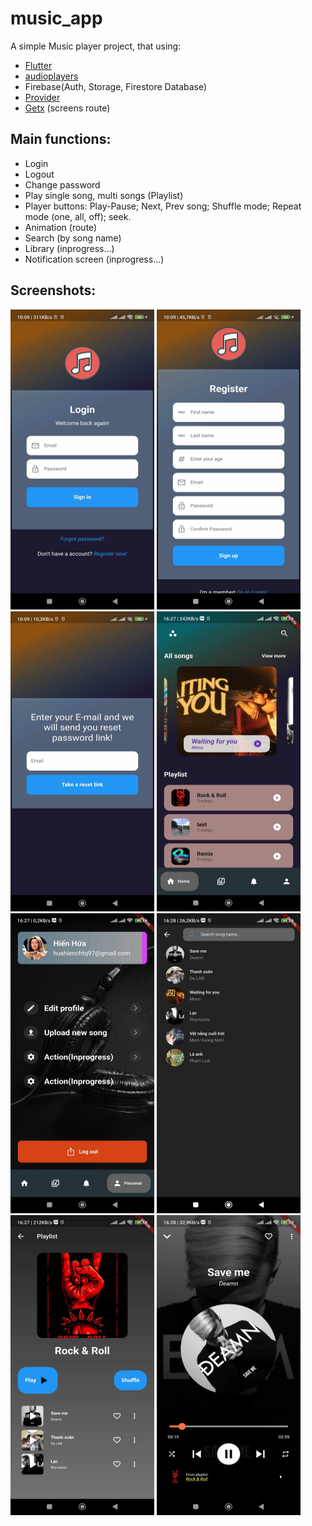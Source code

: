 # music_app

A simple Music player project, that using:
- [Flutter](https://flutter.dev/)
- [audioplayers](https://pub.dev/packages/audioplayers)
- Firebase(Auth, Storage, Firestore Database)
- [Provider](https://pub.dev/packages/provider)
- [Getx](https://pub.dev/packages/get) (screens route)

## Main functions:

- Login 
- Logout
- Change password
- Play single song, multi songs (Playlist)
- Player buttons: Play-Pause; Next, Prev song; Shuffle mode; Repeat mode (one, all, off); seek.
- Animation (route)
- Search (by song name)
- Library (inprogress...)
- Notification screen (inprogress...)

## Screenshots:

<img src="assets\images\screenshots\345885144_202284029305214_5736971227586825664_n.jpg"  width="230" height="480">
<img src="assets\images\screenshots\345637496_623974852948698_1053404623300416203_n.jpg"  width="230" height="480">
<img src="assets\images\screenshots\348354503_1463024297775737_5198171905415487694_n.jpg"  width="230" height="480">
<img src="assets\images\screenshots\345562690_571102388464909_3165295571968431330_n.jpg"  width="230" height="480">
<img src="assets\images\screenshots\345641593_817795459203350_3838588068913184153_n.jpg"  width="230" height="480">
<img src="assets\images\screenshots\345788289_1203991670320561_7341749186030904274_n.jpg"  width="230" height="480">
<img src="assets\images\screenshots\345840847_923831395579610_642034763657039211_n.jpg"  width="230" height="480">
<img src="assets\images\screenshots\348354497_3117304458575644_8732095082630579382_n.jpg"  width="230" height="480">
